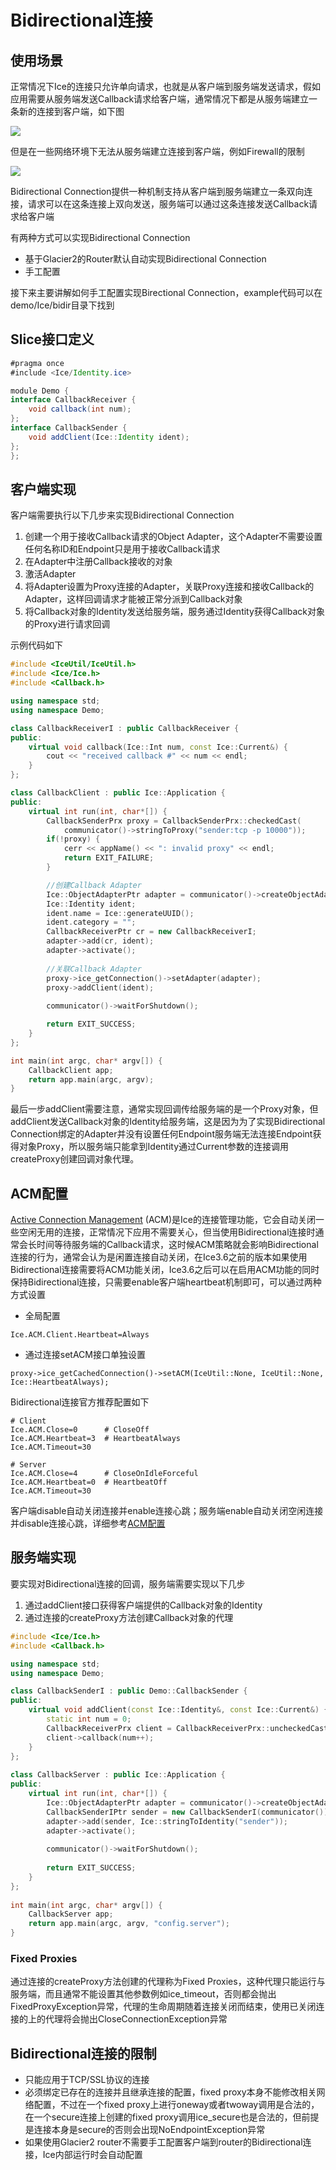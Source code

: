 # Bidirectional连接

## 使用场景

正常情况下Ice的连接只允许单向请求，也就是从客户端到服务端发送请求，假如应用需要从服务端发送Callback请求给客户端，通常情况下都是从服务端建立一条新的连接到客户端，如下图

![](https://doc.zeroc.com/download/attachments/16716352/Callbacks_open_network.gif?version=1&modificationDate=1470091306000&api=v2)

但是在一些网络环境下无法从服务端建立连接到客户端，例如Firewall的限制

![](https://doc.zeroc.com/download/attachments/16716352/Callbacks_with_firewall.gif?version=1&modificationDate=1470091306000&api=v2)

Bidirectional Connection提供一种机制支持从客户端到服务端建立一条双向连接，请求可以在这条连接上双向发送，服务端可以通过这条连接发送Callback请求给客户端

有两种方式可以实现Bidirectional Connection

- 基于Glacier2的Router默认自动实现Bidirectional Connection
- 手工配置

接下来主要讲解如何手工配置实现Birectional Connection，example代码可以在demo/Ice/bidir目录下找到

## Slice接口定义

````java
#pragma once
#include <Ice/Identity.ice>

module Demo {
interface CallbackReceiver {
    void callback(int num);
};
interface CallbackSender {
    void addClient(Ice::Identity ident);
};
};
````



## 客户端实现

客户端需要执行以下几步来实现Bidirectional Connection

1. 创建一个用于接收Callback请求的Object Adapter，这个Adapter不需要设置任何名称ID和Endpoint只是用于接收Callback请求
2. 在Adapter中注册Callback接收的对象
3. 激活Adapter
4. 将Adapter设置为Proxy连接的Adapter，关联Proxy连接和接收Callback的Adapter，这样回调请求才能被正常分派到Callback对象
5. 将Callback对象的Identity发送给服务端，服务通过Identity获得Callback对象的Proxy进行请求回调

示例代码如下

````C++
#include <IceUtil/IceUtil.h>
#include <Ice/Ice.h>
#include <Callback.h>

using namespace std;
using namespace Demo;

class CallbackReceiverI : public CallbackReceiver {
public:
    virtual void callback(Ice::Int num, const Ice::Current&) {
        cout << "received callback #" << num << endl;
    }
};

class CallbackClient : public Ice::Application {
public:
    virtual int run(int, char*[]) {
        CallbackSenderPrx proxy = CallbackSenderPrx::checkedCast(
          	communicator()->stringToProxy("sender:tcp -p 10000"));
        if(!proxy) {
            cerr << appName() << ": invalid proxy" << endl;
            return EXIT_FAILURE;
        }

        //创建Callback Adapter
        Ice::ObjectAdapterPtr adapter = communicator()->createObjectAdapter("");
        Ice::Identity ident;
        ident.name = Ice::generateUUID();
        ident.category = "";
        CallbackReceiverPtr cr = new CallbackReceiverI;
        adapter->add(cr, ident);
        adapter->activate();
        
        //关联Callback Adapter
        proxy->ice_getConnection()->setAdapter(adapter);
        proxy->addClient(ident);
      
        communicator()->waitForShutdown();

        return EXIT_SUCCESS;
    }
};

int main(int argc, char* argv[]) {
    CallbackClient app;
    return app.main(argc, argv);
}
````

最后一步addClient需要注意，通常实现回调传给服务端的是一个Proxy对象，但addClient发送Callback对象的Identity给服务端，这是因为为了实现Bidirectional Connection绑定的Adapter并没有设置任何Endpoint服务端无法连接Endpoint获得对象Proxy，所以服务端只能拿到Identity通过Current参数的连接调用createProxy创建回调对象代理。

## ACM配置

[Active Connection Management](https://doc.zeroc.com/display/Ice36/Active+Connection+Management) (ACM)是Ice的连接管理功能，它会自动关闭一些空闲无用的连接，正常情况下应用不需要关心，但当使用Bidirectional连接时通常会长时间等待服务端的Callback请求，这时候ACM策略就会影响Bidirectional连接的行为，通常会认为是闲置连接自动关闭，在Ice3.6之前的版本如果使用Bidirectional连接需要将ACM功能关闭，Ice3.6之后可以在启用ACM功能的同时保持Bidirectional连接，只需要enable客户端heartbeat机制即可，可以通过两种方式设置

- 全局配置

````
Ice.ACM.Client.Heartbeat=Always
````

- 通过连接setACM接口单独设置

````
proxy->ice_getCachedConnection()->setACM(IceUtil::None, IceUtil::None, Ice::HeartbeatAlways);
````

Bidirectional连接官方推荐配置如下

````
# Client
Ice.ACM.Close=0      # CloseOff
Ice.ACM.Heartbeat=3  # HeartbeatAlways
Ice.ACM.Timeout=30
 
# Server
Ice.ACM.Close=4      # CloseOnIdleForceful
Ice.ACM.Heartbeat=0  # HeartbeatOff
Ice.ACM.Timeout=30
````

客户端disable自动关闭连接并enable连接心跳；服务端enable自动关闭空闲连接并disable连接心跳，详细参考[ACM配置](https://doc.zeroc.com/display/Ice36/Active+Connection+Management#ActiveConnectionManagement-bidir)

## 服务端实现

要实现对Bidirectional连接的回调，服务端需要实现以下几步

1. 通过addClient接口获得客户端提供的Callback对象的Identity
2. 通过连接的createProxy方法创建Callback对象的代理

````c++
#include <Ice/Ice.h>                                                                    
#include <Callback.h>

using namespace std;
using namespace Demo;                                                                   

class CallbackSenderI : public Demo::CallbackSender {                                   
public:                                                                                 
    virtual void addClient(const Ice::Identity&, const Ice::Current&) { 
      	static int num = 0;
        CallbackReceiverPrx client = CallbackReceiverPrx::uncheckedCast(curr.con->createProxy(ident));
        client->callback(num++);                                                             
    }                                                                                   
};
    
class CallbackServer : public Ice::Application {                                        
public:                                                                                 
    virtual int run(int, char*[]) {                                                     
        Ice::ObjectAdapterPtr adapter = communicator()->createObjectAdapter("tcp -p 10000");
        CallbackSenderIPtr sender = new CallbackSenderI(communicator());                
        adapter->add(sender, Ice::stringToIdentity("sender"));                          
        adapter->activate();                                                            
        
        communicator()->waitForShutdown();
        
        return EXIT_SUCCESS;
    }                                                                                   
};  
                                                                                        
int main(int argc, char* argv[]) {
    CallbackServer app;                                                                 
    return app.main(argc, argv, "config.server");
}
````

### Fixed Proxies

通过连接的createProxy方法创建的代理称为Fixed Proxies，这种代理只能运行与服务端，而且通常不能设置其他参数例如ice_timeout，否则都会抛出FixedProxyException异常，代理的生命周期随着连接关闭而结束，使用已关闭连接的上的代理将会抛出CloseConnectionException异常

## Bidirectional连接的限制

- 只能应用于TCP/SSL协议的连接
- 必须绑定已存在的连接并且继承连接的配置，fixed proxy本身不能修改相关网络配置，不过在一个fixed proxy上进行oneway或者twoway调用是合法的，在一个secure连接上创建的fixed proxy调用ice_secure也是合法的，但前提是连接本身是secure的否则会出现NoEndpointException异常
- 如果使用Glacier2 router不需要手工配置客户端到router的Bidirectional连接，Ice内部运行时会自动配置



